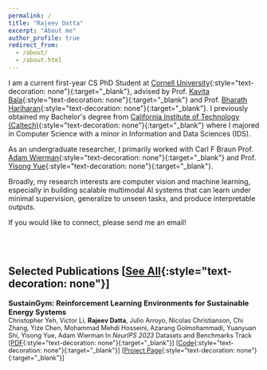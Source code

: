 ```yaml
---
permalink: /
title: "Rajeev Datta"
excerpt: "About me"
author_profile: true
redirect_from: 
  - /about/
  - /about.html
---
```




I am a current first-year CS PhD Student at [Cornell University](https://www.cornell.edu){:style="text-decoration: none"}{:target="_blank"}, advised by Prof. [Kavita Bala](https://www.cs.cornell.edu/~kb/){:style="text-decoration: none"}{:target="_blank"} and Prof. [Bharath Hariharan](https://www.cs.cornell.edu/~bharathh/){:style="text-decoration: none"}{:target="_blank"}. I previously obtained my Bachelor's degree from [California Institute of Technology (Caltech)](https://www.caltech.edu){:style="text-decoration: none"}{:target="_blank"} where I majored in Computer Science with a minor in Information and Data Sciences (IDS).

As an undergraduate researcher, I primarily worked with Carl F Braun Prof. [Adam Wierman](https://adamwierman.com){:style="text-decoration: none"}{:target="_blank"} and Prof. [Yisong Yue](http://www.yisongyue.com){:style="text-decoration: none"}{:target="_blank"}.

Broadly, my research interests are computer vision and machine learning, especially in building scalable multimodal AI systems that can learn under minimal supervision, generalize to unseen tasks, and produce interpretable outputs.

If you would like to connect, please send me an email!

<br/><br/>

## Selected Publications [[See All](https://rajeevdatta.github.io/publications){:style="text-decoration: none"}]

<span style="font-size:1.05em;">**SustainGym: Reinforcement Learning Environments for Sustainable Energy Systems**</span>  
<span style="font-size:0.9em;">
Christopher Yeh, Victor Li, **Rajeev Datta**, Julio Arroyo, Nicolas Christianson, Chi Zhang, Yize Chen, Mohammad Mehdi Hosseini, Azarang Golmohammadi, Yuanyuan Shi, Yisong Yue, Adam Wierman
In *NeurIPS 2023* Datasets and Benchmarks Track 
[[PDF](https://proceedings.neurips.cc/paper_files/paper/2023/file/ba74855789913e5ed36f87288af79e5b-Paper-Datasets_and_Benchmarks.pdf){:style="text-decoration: none"}{:target="_blank"}] [[Code](https://github.com/chrisyeh96/sustaingym){:style="text-decoration: none"}{:target="_blank"}] [[Project Page](https://chrisyeh96.github.io/sustaingym/){:style="text-decoration: none"}{:target="_blank"}]
</span>
